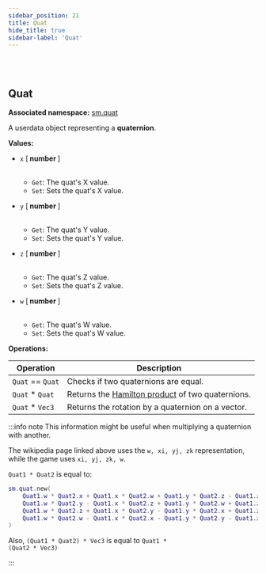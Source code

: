 ```yaml
---
sidebar_position: 21
title: Quat
hide_title: true
sidebar-label: 'Quat'
---
```


<br></br>

## Quat

**Associated namespace:** [sm.quat](/lua/Game-Script-Environment/Static-Functions/sm.quat)

A userdata object representing a <strong>quaternion</strong>.

<strong>Values:</strong>

- <code>x</code> [<strong> number </strong>] <br></br>

	- <code>Get</code>: The quat's X value.
	- <code>Set</code>: Sets the quat's X value.


- <code>y</code> [<strong> number </strong>] <br></br>

	- <code>Get</code>: The quat's Y value.
	- <code>Set</code>: Sets the quat's Y value.


- <code>z</code> [<strong> number </strong>] <br></br>

	- <code>Get</code>: The quat's Z value.
	- <code>Set</code>: Sets the quat's Z value.


- <code>w</code> [<strong> number </strong>] <br></br>

	- <code>Get</code>: The quat's W value.
	- <code>Set</code>: Sets the quat's W value.


<strong>Operations:</strong>

| Operation   | Description |
| ----------- | ----------- |
| <code>Quat</code> == <code>Quat</code> | Checks if two quaternions are equal. |
| <code>Quat</code> * <code>Quat</code> | Returns the [Hamilton product](https://en.wikipedia.org/wiki/Quaternion#Hamilton_product) of two quaternions. |
| <code>Quat</code> * <code>Vec3</code> | Returns the rotation by a quaternion on a vector. |

:::info note
This information might be useful when multiplying a quaternion with another.

The wikipedia page linked above uses the <code>w, xi, yj, zk</code> representation, while the game uses <code>xi, yj, zk, w</code>.

<code>Quat1 &#42; Quat2</code> is equal to:

```lua
sm.quat.new(
    Quat1.w * Quat2.x + Quat1.x * Quat2.w + Quat1.y * Quat2.z - Quat1.z * Quat2.y,
    Quat1.w * Quat2.y - Quat1.x * Quat2.z + Quat1.y * Quat2.w + Quat1.z * Quat2.x,
    Quat1.w * Quat2.z + Quat1.x * Quat2.y - Quat1.y * Quat2.x + Quat1.z * Quat2.w,
    Quat1.w * Quat2.w - Quat1.x * Quat2.x - Quat1.y * Quat2.y - Quat1.z * Quat2.z
)
```

Also, <code>(Quat1 &#42; Quat2) &#42; Vec3</code> is equal to <code>Quat1 &#42; (Quat2 &#42; Vec3)</code>

:::